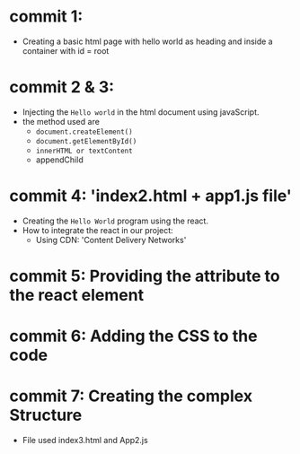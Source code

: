# commit 1:

- Creating a basic html page with hello world as heading and inside a container with id = root

# commit 2 & 3:

- Injecting the `Hello world` in the html document using javaScript.
- the method used are
  - `document.createElement()`
  - `document.getElementById()`
  - `innerHTML or textContent`
  - appendChild

# commit 4: 'index2.html + app1.js file'

- Creating the `Hello World` program using the react.
- How to integrate the react in our project:
  - Using CDN: 'Content Delivery Networks'

# commit 5: Providing the attribute to the react element

# commit 6: Adding the CSS to the code

# commit 7: Creating the complex Structure

- File used index3.html and App2.js
